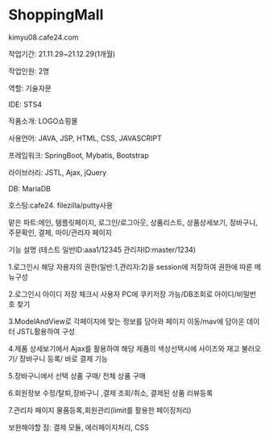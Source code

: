 # ShoppingMall

<a>kimyu08.cafe24.com</a>

작업기간: 21.11.29~21.12.29(1개월)

작업인원: 2명

역할: 기술자문

IDE: STS4

작품소개: LOGO쇼핑몰

사용언어: JAVA, JSP, HTML, CSS, JAVASCRIPT

프레임워크: SpringBoot, Mybatis, Bootstrap

라이브러리: JSTL, Ajax, jQuery

DB: MariaDB

호스팅:cafe24. filezilla/putty사용

맡은 파트:메인, 템플릿페이지, 로그인/로그아웃, 상품리스트, 상품상세보기, 장바구니, 주문확인, 결제, 마이/관리자 페이지

기능 설명 (테스트 일반ID:aaa1/12345 관리자ID:master/1234)

1.로그인시 해당 자용자의 권한(일반:1,관리자:2)을 session에 저장하여 권한에 따른 메뉴구성

2.로그인시 아이디 저장 체크시 사용자 PC에 쿠키저장 가능/DB조회로 아이디/비밀번호 찾기

3.ModelAndView로 각페이지에 맞는 정보를 담아와 페이지 이동/mav에 담아온 데이터 JSTL활용하여 구성

4.제품 상세보기에서 Ajax를 활용하여 해당 제품의 색상선택시에 사이즈와 재고 불러오기/ 장바구니 등록/ 바로 결제 기능

5.장바구니에서 선택 상품 구매/ 전체 상품 구매

6.회원정보 수정/탈퇴,장바구니 ,결제 조회/취소, 결제된 상품 리뷰등록

7.관리자 페이지 물품등록,회원관리(limit를 활용한 페이징처리)


보완해야할 점: 결제 모듈, 에러페이지처리, CSS
